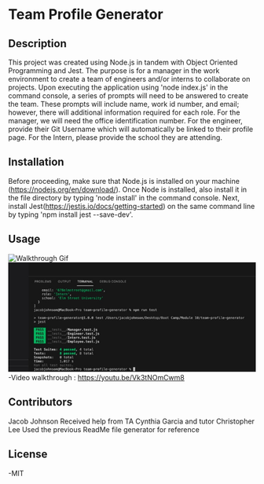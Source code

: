 # Team Profile Generator

## Description
This project was created using Node.js in tandem with Object Oriented Programming and Jest. The purpose is for a manager in the work environment to create a team of engineers and/or interns to collaborate on projects. Upon executing the application using 'node index.js' in the command console, a series of prompts will need to be answered to create the team. These prompts will include name, work id number, and email; however, there will additional information required for each role. For the manager, we will need the office identification number. For the engineer, provide their Git Username which will automatically be linked to their profile page. For the Intern, please provide the school they are attending. 

## Installation
Before proceeding, make sure that Node.js is installed on your machine (https://nodejs.org/en/download/). Once Node is installed, also install it in the file directory by typing 'node install' in the command console. Next, install Jest(https://jestjs.io/docs/getting-started) on the same command line by typing 'npm install jest --save-dev'.

## Usage
![Walkthrough Gif](/assets/images/walkthrough.gif)
</br>
![testing image](/assets/images/passingtests.jpg)
-Video walkthrough : https://youtu.be/Vk3tNOmCwm8

## Contributors
Jacob Johnson
Received help from TA Cynthia Garcia and tutor Christopher Lee
Used the previous ReadMe file generator for reference

## License
-MIT